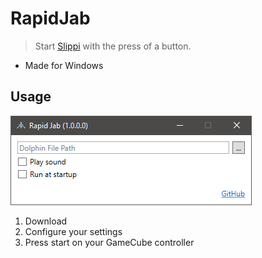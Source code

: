 # RapidJab
> Start [Slippi](https://slippi.gg) with the press of a button.

- Made for Windows

## Usage
![screenshot](docs/screenshot.png)

1. Download
2. Configure your settings
3. Press start on your GameCube controller
